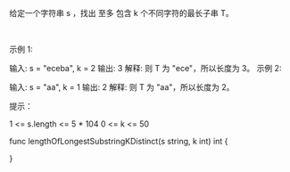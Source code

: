 给定一个字符串 s ，找出 至多 包含 k 个不同字符的最长子串 T。

 

示例 1:

输入: s = "eceba", k = 2
输出: 3
解释: 则 T 为 "ece"，所以长度为 3。
示例 2:

输入: s = "aa", k = 1
输出: 2
解释: 则 T 为 "aa"，所以长度为 2。
 

提示：

1 <= s.length <= 5 * 104
0 <= k <= 50


func lengthOfLongestSubstringKDistinct(s string, k int) int {

}